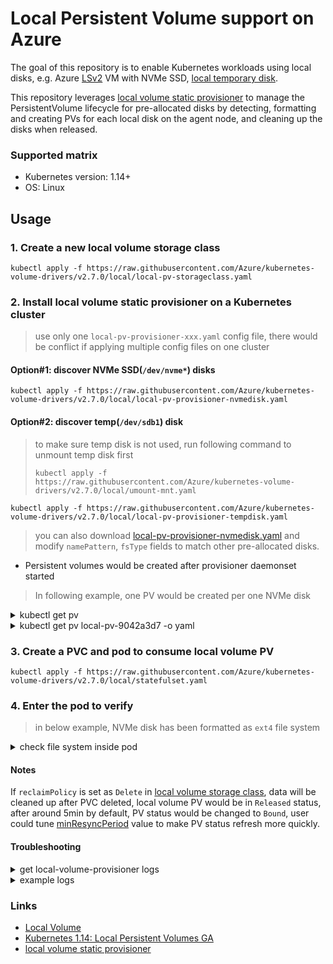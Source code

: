 # Local Persistent Volume support on Azure
The goal of this repository is to enable Kubernetes workloads using local disks, e.g. Azure [LSv2](https://docs.microsoft.com/en-us/azure/virtual-machines/lsv2-series) VM with NVMe SSD, [local temporary disk](https://docs.microsoft.com/en-us/azure/virtual-machines/linux/managed-disks-overview#temporary-disk).

This repository leverages [local volume static provisioner](https://github.com/kubernetes-sigs/sig-storage-local-static-provisioner) to manage the PersistentVolume lifecycle for pre-allocated disks by detecting, formatting and creating PVs for each local disk on the agent node, and cleaning up the disks when released.

### Supported matrix
 - Kubernetes version: 1.14+
 - OS: Linux

## Usage
### 1. Create a new local volume storage class
```console
kubectl apply -f https://raw.githubusercontent.com/Azure/kubernetes-volume-drivers/v2.7.0/local/local-pv-storageclass.yaml
```

### 2. Install local volume static provisioner on a Kubernetes cluster
> use only one `local-pv-provisioner-xxx.yaml` config file, there would be conflict if applying multiple config files on one cluster
#### Option#1: discover NVMe SSD(`/dev/nvme*`) disks
```console
kubectl apply -f https://raw.githubusercontent.com/Azure/kubernetes-volume-drivers/v2.7.0/local/local-pv-provisioner-nvmedisk.yaml
```

#### Option#2: discover temp(`/dev/sdb1`) disk
> to make sure temp disk is not used, run following command to unmount temp disk first
> ```console
> kubectl apply -f https://raw.githubusercontent.com/Azure/kubernetes-volume-drivers/v2.7.0/local/umount-mnt.yaml
> ```

```console
kubectl apply -f https://raw.githubusercontent.com/Azure/kubernetes-volume-drivers/v2.7.0/local/local-pv-provisioner-tempdisk.yaml
```
> you can also download [local-pv-provisioner-nvmedisk.yaml](https://github.com/Azure/kubernetes-volume-drivers/blob/v2.7.0/local/local-pv-provisioner-nvmedisk.yaml) and modify `namePattern`, `fsType` fields to match other pre-allocated disks.

 - Persistent volumes would be created after provisioner daemonset started
> In following example, one PV would be created per one NVMe disk

<details><summary>kubectl get pv</summary>
<pre>
NAME                CAPACITY   ACCESS MODES   RECLAIM POLICY   STATUS      CLAIM   STORAGECLASS   REASON   AGE
local-pv-9042a3d7   1788Gi     RWO            Delete           Available           local-disk              4s
local-pv-d25649a0   1788Gi     RWO            Delete           Available           local-disk              4s
</pre>
</details>

<details><summary>kubectl get pv local-pv-9042a3d7 -o yaml</summary>

```yaml
apiVersion: v1
kind: PersistentVolume
metadata:
...
  name: local-pv-9042a3d7
spec:
  accessModes:
  - ReadWriteOnce
  capacity:
    storage: 1788Gi
  local:
    fsType: ext4
    path: /dev/nvme0n1
  nodeAffinity:
    required:
      nodeSelectorTerms:
      - matchExpressions:
        - key: kubernetes.io/hostname
          operator: In
          values:
          - aks-agentpool-39784301-0
  persistentVolumeReclaimPolicy: Delete
  storageClassName: local-disk
  volumeMode: Filesystem
status:
  phase: Available
```

</details>

### 3. Create a PVC and pod to consume local volume PV
```console
kubectl apply -f https://raw.githubusercontent.com/Azure/kubernetes-volume-drivers/v2.7.0/local/statefulset.yaml
```

### 4. Enter the pod to verify
> in below example, NVMe disk has been formatted as `ext4` file system

<details><summary>check file system inside pod</summary>
<pre>
kubectl exec -it statefulset-local-0 -- df -h
</pre>

<pre>
Filesystem      Size  Used Avail Use% Mounted on
...
/dev/sda1        97G   12G   86G  12% /etc/hosts
/dev/nvme0n1    1.8T   68M  1.8T   1% /mnt/localdisk
...
</pre>

</details>

#### Notes
If `reclaimPolicy` is set as `Delete` in [local volume storage class](https://github.com/Azure/kubernetes-volume-drivers/blob/6846c13ebc6a8d8682f6265ae4ae588857de31ab/local/local-pv-storageclass.yaml#L8), data will be cleaned up after PVC deleted, local volume PV would be in `Released` status, after around 5min by default, PV status would be changed to `Bound`, user could tune [minResyncPeriod](https://github.com/kubernetes-sigs/sig-storage-local-static-provisioner/blob/master/docs/provisioner.md#configuration) value to make PV status refresh more quickly.

#### Troubleshooting
<details><summary>get local-volume-provisioner logs</summary>
<pre>
kubectl logs local-volume-provisioner-m8fbj -n kube-system
</pre>
</details>

<details><summary>example logs</summary>

```
I0530 12:43:11.874618       1 common.go:344] StorageClass "local-disk" configured with MountDir "/dev", HostDir "/dev", VolumeMode "Filesystem", FsType "xfs", BlockCleanerCommand ["/scripts/shred.sh" "2"], NamePattern "nvme*"
I0530 12:43:11.874684       1 main.go:63] Loaded configuration: {StorageClassConfig:map[local-disk:{HostDir:/dev MountDir:/dev BlockCleanerCommand:[/scripts/shred.sh 2] VolumeMode:Filesystem FsType:xfs NamePattern:nvme*}] NodeLabelsForPV:[] UseAlphaAPI:false UseJobForCleaning:false MinResyncPeriod:{Duration:5m0s} UseNodeNameOnly:false LabelsForPV:map[] SetPVOwnerRef:false}
I0530 12:43:11.874713       1 main.go:64] Ready to run...
W0530 12:43:11.874724       1 main.go:73] MY_NAMESPACE environment variable not set, will be set to default.
W0530 12:43:11.874737       1 main.go:79] JOB_CONTAINER_IMAGE environment variable not set.
I0530 12:43:11.874963       1 common.go:407] Creating client using in-cluster config
I0530 12:43:11.945316       1 main.go:85] Starting controller
I0530 12:43:11.945354       1 main.go:101] Starting metrics server at :8080
I0530 12:43:11.945398       1 controller.go:47] Initializing volume cache
I0530 12:43:11.945607       1 mount_linux.go:163] Detected OS without systemd
I0530 12:43:12.045905       1 controller.go:111] Controller started
I0530 12:43:12.046863       1 discovery.go:287] file(termination-log) under(/dev) does not match pattern(nvme*)
I0530 12:43:12.046979       1 discovery.go:287] file(sdb1) under(/dev) does not match pattern(nvme*)
I0530 12:43:12.046991       1 discovery.go:287] file(dvd) under(/dev) does not match pattern(nvme*)

I1205 11:53:42.771500       1 cache.go:64] Updated pv "local-pv-8739a5e2" to cache
I1205 11:53:45.552542       1 deleter.go:195] Start cleanup for pv local-pv-8739a5e2
I1205 11:53:45.552944       1 deleter.go:275] Deleting PV block volume "local-pv-8739a5e2" device hostpath "/dev/sdb1", mountpath "/dev/sdb1"
I1205 11:53:45.624199       1 deleter.go:319] Cleanup pv "local-pv-8739a5e2": StderrBuf - "shred: /dev/sdb1: pass 1/3 (random)..."
I1205 11:53:50.007271       1 deleter.go:319] Cleanup pv "local-pv-8739a5e2": StderrBuf - "shred: /dev/sdb1: pass 1/3 (random)...564MiB/16GiB 3%"
I1205 11:53:55.006489       1 deleter.go:319] Cleanup pv "local-pv-8739a5e2": StderrBuf - "shred: /dev/sdb1: pass 1/3 (random)...1.1GiB/16GiB 7%"
I1205 11:54:00.017742       1 deleter.go:319] Cleanup pv "local-pv-8739a5e2": StderrBuf - "shred: /dev/sdb1: pass 1/3 (random)...1.7GiB/16GiB 10%"
I1205 11:54:05.006582       1 deleter.go:319] Cleanup pv "local-pv-8739a5e2": StderrBuf - "shred: /dev/sdb1: pass 1/3 (random)...2.1GiB/16GiB 13%"
```

</details>

### Links
 - [Local Volume](https://kubernetes.io/docs/concepts/storage/volumes/#local)
 - [Kubernetes 1.14: Local Persistent Volumes GA](https://kubernetes.io/blog/2019/04/04/kubernetes-1.14-local-persistent-volumes-ga/)
 - [local volume static provisioner](https://github.com/kubernetes-sigs/sig-storage-local-static-provisioner)
